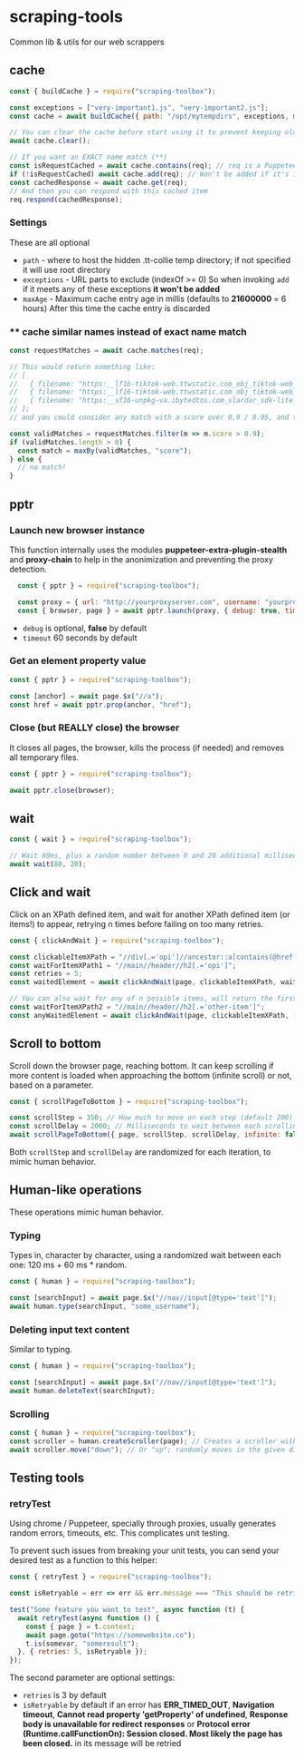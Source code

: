 # scraping-tools
Common lib &amp; utils for our web scrappers

## cache

```javascript
const { buildCache } = require("scraping-toolbox");

const exceptions = ["very-important1.js", "very-important2.js"];
const cache = await buildCache({ path: "/opt/mytempdirs", exceptions, maxAge: 300000 });

// You can clear the cache before start using it to prevent keeping old content
await cache.clear();

// If you want an EXACT name match (**)
const isRequestCached = await cache.contains(req); // req is a Puppeteer HTTPRequest object
if (!isRequestCached) await cache.add(req); // Won't be added if it's in 'exceptions'!
const cachedResponse = await cache.get(req);
// And then you can respond with this cached item
req.respond(cachedResponse);
```

### Settings

These are all optional

- ```path``` - where to host the hidden .tt-collie temp directory; if not specified it will use root directory
- ```exceptions``` - URL parts to exclude (indexOf >= 0) So when invoking ```add``` if it meets any of these exceptions **it won't be added**
- ```maxAge``` - Maximum cache entry age in millis (defaults to **21600000** = 6 hours) After this time the cache entry is discarded

### ** cache similar names instead of exact name match 

```javascript
const requestMatches = await cache.matches(req);

// This would return something like:
// [
//   { filename: "https:__lf16-tiktok-web.ttwstatic.com_obj_tiktok-web_tiktok_webapp_login_common_vendor.0992bd4f.js", score: 0.9411764705882353, isExpired: false },
//   { filename: "https:__lf16-tiktok-web.ttwstatic.com_obj_tiktok-web_tiktok_webapp_login_index.685d65b6.js", score: 0.8125, isExpired: false },
//   { filename: "https:__sf16-unpkg-va.ibytedtos.com_slardar_sdk-lite_0.4.9_dist_plugins_perf.0.4.9.maliva.js", score: 0.14285714285714285, isExpired: false },
// ];
// and you could consider any match with a score over 0.9 / 0.95, and take the highest score of them. No match above 0.9 would be no match at all.

const validMatches = requestMatches.filter(m => m.score > 0.9);
if (validMatches.length > 0) {
  const match = maxBy(validMatches, "score");
} else {
  // no match!
}
```

## pptr

### Launch new browser instance

This function internally uses the modules **puppeteer-extra-plugin-stealth** and **proxy-chain** to help in the anonimization and preventing the proxy detection.

```javascript
  const { pptr } = require("scraping-toolbox");

  const proxy = { url: "http://yourproxyserver.com", username: "yourproxyuser", password: "yourproxypass" };
  const { browser, page } = await pptr.launch(proxy, { debug: true, timeout: 120 });
```

- ```debug``` is optional, **false** by default
- ```timeout``` 60 seconds by default

### Get an element property value

```javascript
const { pptr } = require("scraping-toolbox");

const [anchor] = await page.$x("//a");
const href = await pptr.prop(anchor, "href");
```

### Close (but REALLY close) the browser

It closes all pages, the browser, kills the process (if needed) and removes all temporary files.

```javascript
const { pptr } = require("scraping-toolbox");

await pptr.close(browser);
```

## wait

```javascript
const { wait } = require("scraping-toolbox");

// Wait 80ms, plus a random number between 0 and 20 additional milliseconds
await wait(80, 20); 
```

## Click and wait

Click on an XPath defined item, and wait for another XPath defined item (or items!) to appear, retrying n times before failing on too many retries.

```javascript
const { clickAndWait } = require("scraping-toolbox");

const clickableItemXPath = "//div[.='opi']//ancestor::a[contains(@href, 'opi')]";
const waitForItemXPath1 = "//main//header//h2[.='opi']";
const retries = 5;
const waitedElement = await clickAndWait(page, clickableItemXPath, waitForItemXPath1, retries);

// You can also wait for any of n possible items, will return the first it finds
const waitForItemXPath2 = "//main//header//h2[.='other-item']";
const anyWaitedElement = await clickAndWait(page, clickableItemXPath, [waitForItemXPath1, waitForItemXPath2]);
```

## Scroll to bottom

Scroll down the browser page, reaching bottom. It can keep scrolling if more content is loaded when approaching the bottom (infinite scroll) or not, based on a parameter.

```javascript
const { scrollPageToBottom } = require("scraping-toolbox");

const scrollStep = 350; // How much to move on each step (default 200)
const scrollDelay = 2000; // Milliseconds to wait between each scrolling step (default 1000)
await scrollPageToBottom({ page, scrollStep, scrollDelay, infinite: false });
```

Both ```scrollStep``` and ```scrollDelay``` are randomized for each iteration, to mimic human behavior.

## Human-like operations

These operations mimic human behavior.

### Typing

Types in, character by character, using a randomized wait between each one: 120 ms + 60 ms * random.

```javascript
const { human } = require("scraping-toolbox");

const [searchInput] = await page.$x("//nav//input[@type='text']");
await human.type(searchInput, "some_username");
```

### Deleting input text content

Similar to typing.

```javascript
const { human } = require("scraping-toolbox");

const [searchInput] = await page.$x("//nav//input[@type='text']");
await human.deleteText(searchInput);
```

### Scrolling

```javascript
const { human } = require("scraping-toolbox");
const scroller = human.createScroller(page); // Creates a scroller with random mouse wheel or keyboard feature
await scroller.move("down"); // Or "up"; randomly moves in the given direction
```

## Testing tools

### retryTest

Using chrome / Puppeteer, specially through proxies, usually generates random errors, timeouts, etc. This complicates unit testing.

To prevent such issues from breaking your unit tests, you can send your desired test as a function to this helper:

```js
const { retryTest } = require("scraping-toolbox");

const isRetryable = err => err && err.message === "This should be retried too!"; // You can define ADITIONAL retrying conditions

test("Some feature you want to test", async function (t) {
  await retryTest(async function () {
    const { page } = t.context;
    await page.goto("https://somewebsite.co");
    t.is(somevar, "someresult");
  }, { retries: 5, isRetryable });
});
```

The second parameter are optional settings:

- ```retries``` is 3 by default
- ```isRetryable``` by default if an error has **ERR_TIMED_OUT**, **Navigation timeout**, **Cannot read property \'getProperty\' of undefined**, **Response body is unavailable for redirect responses** or **Protocol error (Runtime.callFunctionOn): Session closed. Most likely the page has been closed.** in its message will be retried
